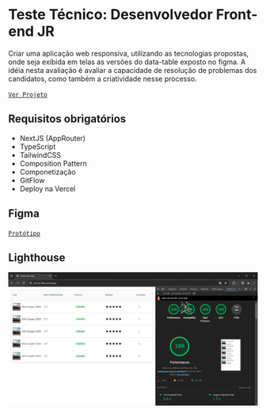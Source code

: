 # Teste Técnico: Desenvolvedor Front-end JR

Criar uma aplicação web responsiva, utilizando as tecnologias propostas, onde seja exibida em telas as versões do data-table exposto no figma.
A idéia nesta avaliação é avaliar a capacidade de resolução de problemas dos candidatos, como também a criatividade nesse processo.

[`Ver Projeto`](https://jet-test-lilac.vercel.app/)

## Requisitos obrigatórios

- NextJS (AppRouter)
- TypeScript
- TailwindCSS
- Composition Pattern
- Componetização
- GitFlow
- Deploy na Vercel

## Figma

[`Protótipo`](https://www.figma.com/file/pXIEbENrC64kRCMbvctXnv/Teste-T%C3%A9cnico-Desenvolvedor-Jr.-Front-End?type=design&node-id=0-1&mode=design)

## Lighthouse

<img src="./public/docs/lighthouse.png" alt="Printscreen of Lighthouse rating" />
